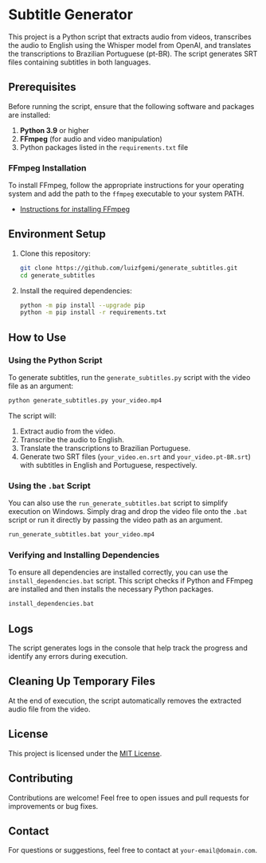 # Subtitle Generator

This project is a Python script that extracts audio from videos, transcribes the audio to English using the Whisper model from OpenAI, and translates the transcriptions to Brazilian Portuguese (pt-BR). The script generates SRT files containing subtitles in both languages.

## Prerequisites

Before running the script, ensure that the following software and packages are installed:

1. **Python 3.9** or higher
2. **FFmpeg** (for audio and video manipulation)
3. Python packages listed in the `requirements.txt` file

### FFmpeg Installation

To install FFmpeg, follow the appropriate instructions for your operating system and add the path to the `ffmpeg` executable to your system PATH.

- [Instructions for installing FFmpeg](https://ffmpeg.org/download.html)

## Environment Setup

1. Clone this repository:

    ```bash
    git clone https://github.com/luizfgemi/generate_subtitles.git
    cd generate_subtitles
    ```

2. Install the required dependencies:

    ```bash
    python -m pip install --upgrade pip
    python -m pip install -r requirements.txt
    ```

## How to Use

### Using the Python Script

To generate subtitles, run the `generate_subtitles.py` script with the video file as an argument:

```bash
python generate_subtitles.py your_video.mp4
```

The script will:

1. Extract audio from the video.
2. Transcribe the audio to English.
3. Translate the transcriptions to Brazilian Portuguese.
4. Generate two SRT files (`your_video.en.srt` and `your_video.pt-BR.srt`) with subtitles in English and Portuguese, respectively.

### Using the `.bat` Script

You can also use the `run_generate_subtitles.bat` script to simplify execution on Windows. Simply drag and drop the video file onto the `.bat` script or run it directly by passing the video path as an argument.

```bash
run_generate_subtitles.bat your_video.mp4
```

### Verifying and Installing Dependencies

To ensure all dependencies are installed correctly, you can use the `install_dependencies.bat` script. This script checks if Python and FFmpeg are installed and then installs the necessary Python packages.

```bash
install_dependencies.bat
```

## Logs

The script generates logs in the console that help track the progress and identify any errors during execution.

## Cleaning Up Temporary Files

At the end of execution, the script automatically removes the extracted audio file from the video.

## License

This project is licensed under the [MIT License](LICENSE).

## Contributing

Contributions are welcome! Feel free to open issues and pull requests for improvements or bug fixes.

## Contact

For questions or suggestions, feel free to contact at `your-email@domain.com`.
